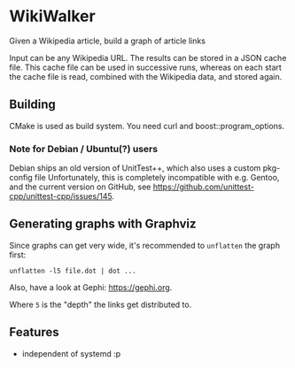 # WikiWalker
Given a Wikipedia article, build a graph of article links

Input can be any Wikipedia URL. The results can be stored in a JSON cache file.
This cache file can be used in successive runs, whereas on each start the
cache file is read, combined with the Wikipedia data, and stored again.

## Building

CMake is used as build system. You need curl and boost::program_options.

### Note for Debian / Ubuntu(?) users

Debian ships an old version of UnitTest++, which also uses a custom pkg-config file
Unfortunately, this is completely incompatible with e.g. Gentoo, and the current
version on GitHub, see https://github.com/unittest-cpp/unittest-cpp/issues/145.

## Generating graphs with Graphviz

Since graphs can get very wide, it's recommended to `unflatten` the graph first:

```
unflatten -l5 file.dot | dot ...
```

Also, have a look at Gephi: https://gephi.org.

Where `5` is the "depth" the links get distributed to.

## Features

 - independent of systemd :p
